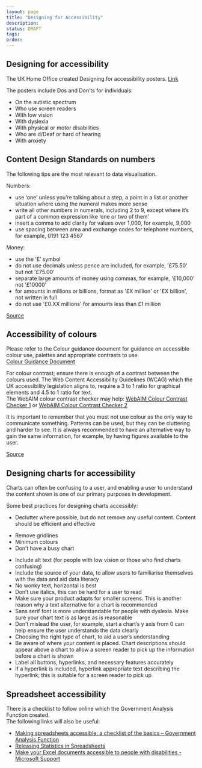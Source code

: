 ```yaml
---
layout: page
title: "Designing for Accessibility"
description: 
status: DRAFT
tags:
order:
---
```

## Designing for accessibility  

The UK Home Office created Designing for accessibility posters. [Link][home office posters] 

The posters include Dos and Don’ts for individuals:  

- On the autistic spectrum
- Who use screen readers
- With low vision
- With dyslexia
- With physical or motor disabilities
- Who are d/Deaf or hard of hearing
- With anxiety  
  
## Content Design Standards on numbers  

The following tips are the most relevant to data visualisation.  

Numbers:  
- use ‘one’ unless you’re talking about a step, a point in a list or another situation where using the numeral makes more sense 
- write all other numbers in numerals, including 2 to 9, except where it’s part of a common expression like ‘one or two of them’ 
- insert a comma to add clarity for values over 1,000, for example, 9,000
- use spacing between area and exchange codes for telephone numbers, for example, 0191 123 4567  

Money:
- use the ‘£’ symbol  
- do not use decimals unless pence are included, for example, '£75.50' but not '£75.00' 
- separate large amounts of money using commas, for example, '£10,000' not '£10000' 
- for amounts in millions or billions, format as '£X million' or '£X billion', not written in full 
- do not use '£0.XX millions' for amounts less than £1 million  

[Source][numbers 1]


## Accessibility of colours  
Please refer to the Colour guidance document for guidance on accessible colour use, palettes and appropriate contrasts to use.  
[Colour Guidance Document][colour guide]

For colour contrast; ensure there is enough of a contrast between the colours used. The Web Content Accessibility Guidelines (WCAG) which the UK accessibility legislation aligns to, require a 3 to 1 ratio for graphical elements and 4.5 to 1 ratio for text.  
The WebAIM colour contrast checker may help: [WebAIM Colour Contrast Checker 1][webaim 1] or [WebAIM Colour Contrast Checker 2][webaim 2]  

  
It is important to remember that you must not use colour as the only way to communicate something. Patterns can be used, but they can be cluttering and harder to see. It is always recommended to have an alternative way to gain the same information, for example, by having figures available to the user.  
  
[Source][use of colour]



## Designing charts for accessibility  
  
Charts can often be confusing to a user, and enabling a user to understand the content shown is one of our primary purposes in development.  

Some best practices for designing charts accessibly:  
- Declutter where possible, but do not remove any useful content. Content should be efficient and effective
* Remove gridlines 
* Minimum colours
* Don’t have a busy chart  
- Include alt text (for people with low vision or those who find charts confusing)
- Include the source of your data, to allow users to familiarise themselves with the data and aid data literacy
- No wonky text, horizontal is best
- Don’t use italics, this can be hard for a user to read
- Make sure your product adapts for smaller screens. This is another reason why a text alternative for a chart is recommended
- Sans serif font is more understandable for people with dyslexia. Make sure your chart text is as large as is reasonable
- Don’t mislead the user, for example, start a chart’s y axis from 0 can help ensure the user understands the data clearly
- Choosing the right type of chart, to aid a user’s understanding
- Be aware of where your content is placed. Chart descriptions should appear above a chart to allow a screen reader to pick up the information before a chart is shown
- Label all buttons, hyperlinks, and necessary features accurately
- If a hyperlink is included, hyperlink appropriate text describing the hyperlink; this is suitable for a screen reader to pick up

## Spreadsheet accessibility  
  
There is a checklist to follow online which the Government Analysis Function created.  
The following links will also be useful:  
- [Making spreadsheets accessible: a checklist of the basics – Government Analysis Function][gov 1]
- [Releasing Statistics in Spreadsheets][gov 2] 
- [Make your Excel documents accessible to people with disabilities - Microsoft Support][microsoft]



[home office posters]: https://github.com/UKHomeOffice/posters/blob/master/accessibility/dos-donts/posters_en-UK/accessibility-posters-set.pdf
[gov 1]: https://analysisfunction.civilservice.gov.uk/policy-store/making-spreadsheets-accessible-a-brief-checklist-of-the-basics/
[gov 2]: https://analysisfunction.civilservice.gov.uk/policy-store/releasing-statistics-in-spreadsheets/
[microsoft]: https://support.microsoft.com/en-us/office/make-your-excel-documents-accessible-to-people-with-disabilities-6cc05fc5-1314-48b5-8eb3-683e49b3e593
[numbers 1]: https://nhsbsauk.sharepoint.com/sites/digital-and-online-team/SitePages/Content-design.aspx
[colour guide]: https://nhsbsauk.sharepoint.com/:w:/s/DataWarehouse/EWnzcrx3hS5Ps6KWq07Bc4sBuz2WdMKfQVGR3Q39JEzE8A?e=iiBhv6
[webaim 1]: https://webaim.org/resources/contrastchecker/
[webaim 2]: https://contrastchecker.com/
[use of colour]: https://www.w3.org/TR/WCAG21/#use-of-color